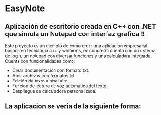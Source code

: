 # EasyNote

## Aplicación de escritorio creada en C++ con .NET que simula un Notepad con interfaz grafica !!

Este proyecto es un ejemplo de como crear una aplicacion empresarial basada en tecnologia c++ y winforms,
en concretro cuenta con un sistema de login, un notepad con diversar funciones y una calculadora integrada.
Cuenta con funcionalidades como:

* Crear documentación con formato txt.
* Abrir archivos con formatos txt.
* Edición de texto a nivel alto.
* Funcion de lectura de voz automatica del texto.
* Despliegue de calculadora personalizada.

## La aplicacion se veria de la siguiente forma:
